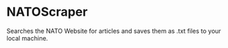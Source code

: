 # NATOScraper
Searches the NATO Website for articles and saves them as .txt files to your local machine.
